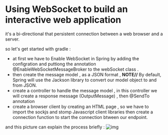 # Using WebSocket to build an interactive web application
it's a bi-directional that persistent connection between a web browser and a server.

so let's get started with gradle : 
* at first we have to Enable WebSocket in Spring by adding the configration and puttiong the annotation  @EnableWebSocketMessageBroker to the webSocket class . 
* then create the message model , as a JSON format  , 
**NOTE//** By default, Spring will use the Jackson library to convert our model object to and from JSON.
* create a controller to handle the message model , 
in this controller we will create a response message (OutputMessage) , then @SendTo annotation
* create a browser client by creating an HTML page , so we have to import the sockjs and stomp Javascript client libraries then create a connection function to start the connection btween our endpoint.

and this picture can explain the process briefly :
![img](https://docs.spring.io/spring-framework/docs/4.3.x/spring-framework-reference/html/images/message-flow-simple-broker.png)